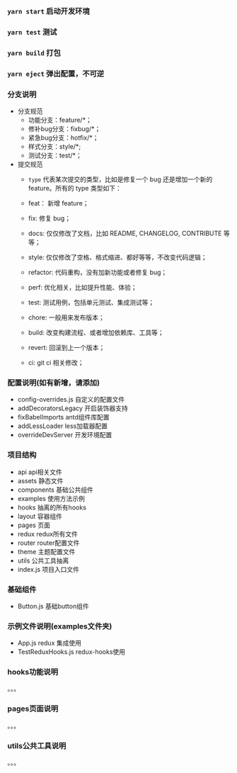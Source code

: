 
### `yarn start`  启动开发环境

### `yarn test`  测试

### `yarn build`  打包

### `yarn eject`  弹出配置，不可逆

### 分支说明
   + 分支规范
      - 功能分支：feature/*；
      - 修补bug分支：fixbug/*；
      - 紧急bug分支：hotfix/*；
      - 样式分支：style/*;
      - 测试分支：test/*；
   + 提交规范
      - `type` 代表某次提交的类型，比如是修复一个 bug 还是增加一个新的 feature。所有的 type 类型如下：

      -   feat： 新增 feature；
      -   fix: 修复 bug；
      -   docs: 仅仅修改了文档，比如 README, CHANGELOG, CONTRIBUTE 等等；
      -   style: 仅仅修改了空格、格式缩进、都好等等，不改变代码逻辑；
      -   refactor: 代码重构，没有加新功能或者修复 bug；
      -   perf: 优化相关，比如提升性能、体验；
      -   test: 测试用例，包括单元测试、集成测试等；
      -   chore: 一般用来发布版本；
      -   build: 改变构建流程、或者增加依赖库、工具等；
      -   revert: 回滚到上一个版本；
      -   ci: git ci 相关修改；


### 配置说明(如有新增，请添加)
   + config-overrides.js 自定义的配置文件
   + addDecoratorsLegacy  开启装饰器支持
   + fixBabelImports antd组件库配置
   + addLessLoader  less加载器配置
   + overrideDevServer 开发环境配置


### 项目结构
   + api  api相关文件
   + assets 静态文件
   + components 基础公共组件
   + examples  使用方法示例
   + hooks 抽离的所有hooks
   + layout 容器组件
   + pages  页面
   + redux  redux所有文件
   + router router配置文件
   + theme 主题配置文件
   + utils 公共工具抽离
   + index.js  项目入口文件
   


### 基础组件
   + Button.js 基础button组件

### 示例文件说明(examples文件夹)
  + App.js  redux 集成使用
  + TestReduxHooks.js  redux-hooks使用

### hooks功能说明
   。。。

### pages页面说明
  。。。


### utils公共工具说明
  。。。



    
   


